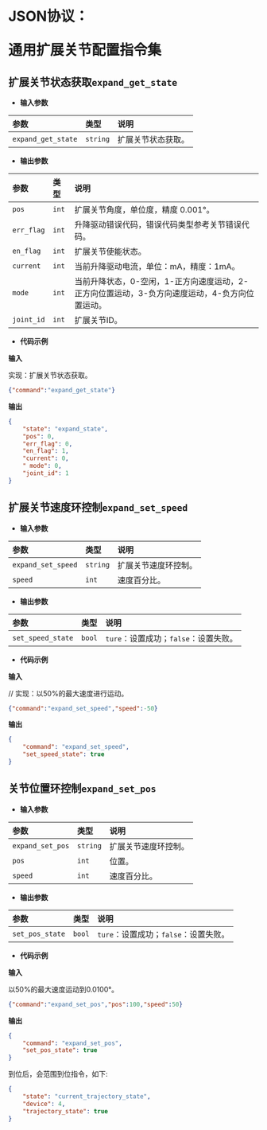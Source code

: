 # <p class="hidden">JSON协议：</p>通用扩展关节配置指令集

## 扩展关节状态获取`expand_get_state`

- **输入参数**

| 参数                    | 类型 | 说明                            |
|:----------------------|:---|:------------------------------|
|`expand_get_state`|   `string`   | 扩展关节状态获取。          |

- **输出参数**

| 参数                | 类型     | 说明      |
|:------------------|:-------|:----------------------------------------|
|`pos`            | `int` |扩展关节角度，单位度，精度 0.001°。 |
|`err_flag`       | `int` |升降驱动错误代码，错误代码类型参考关节错误代码。 |
|`en_flag`       | `int` |扩展关节使能状态。 |
|`current`        | `int` |当前升降驱动电流，单位：mA，精度：1mA。 |
|`mode`           | `int` |当前升降状态，0-空闲，1-正方向速度运动，2-正方向位置运动，3-负方向速度运动，4-负方向位置运动。|
|`joint_id`        | `int` |扩展关节ID。 |

- **代码示例**  

**输入**  

实现：扩展关节状态获取。

```json
{"command":"expand_get_state"}
```

**输出**  

```json
{
    "state": "expand_state",
    "pos": 0,
    "err_flag": 0,
    "en_flag": 1,
    "current": 0,
    " mode": 0,
    "joint_id": 1
}
```

## 扩展关节速度环控制`expand_set_speed`

- **输入参数**

| 参数                    | 类型 | 说明                            |
|:----------------------|:---|:------------------------------|
|`expand_set_speed`|   `string`   | 扩展关节速度环控制。         |
|`speed`|   `int`   | 速度百分比。          |

- **输出参数**

| 参数                | 类型     | 说明      |
|:------------------|:-------|:----------------------------------------|
|`set_speed_state`            | `bool` |`ture`：设置成功；`false`：设置失败。 |

- **代码示例**

**输入**  

// 实现：以50%的最大速度进行运动。

```json
{"command":"expand_set_speed","speed":-50}
```

**输出**  

```json
{
    "command": "expand_set_speed",
    "set_speed_state": true
}
```

## 关节位置环控制`expand_set_pos`

- **输入参数**

| 参数                    | 类型 | 说明                            |
|:----------------------|:---|:------------------------------|
|`expand_set_pos`|   `string`   | 扩展关节速度环控制。          |
|`pos`|   `int`   | 位置。          |
|`speed`|   `int`   | 速度百分比。          |

- **输出参数**

| 参数                | 类型     | 说明      |
|:------------------|:-------|:----------------------------------------|
|`set_pos_state`            | `bool` |`ture`：设置成功；`false`：设置失败。 |

- **代码示例**

**输入**  

以50%的最大速度运动到0.0100°。

```json
{"command":"expand_set_pos","pos":100,"speed":50}
```

**输出**  

```json
{
    "command": "expand_set_pos",
    "set_pos_state": true
}
```

到位后，会范围到位指令，如下:

```json
{
    "state": "current_trajectory_state",
    "device": 4,
    "trajectory_state": true
}
```
